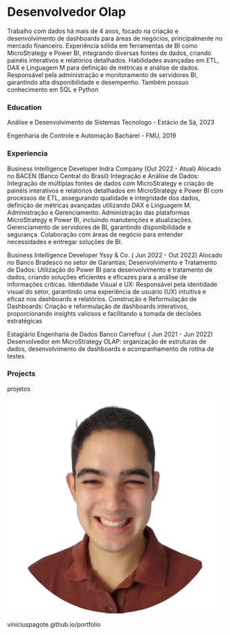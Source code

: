 # Desenvolvedor Olap

Trabalho com dados há mais de 4 anos,
focado na criação e desenvolvimento de
dashboards para áreas de negócios,
principalmente no mercado financeiro.
Experiência sólida em ferramentas de BI
como MicroStrategy e Power BI,
integrando diversas fontes de dados,
criando painéis interativos e relatórios
detalhados. Habilidades avançadas em
ETL, DAX e Linguagem M para definição
de métricas e análise de dados.
Responsável pela administração e
monitoramento de servidores BI,
garantindo alta disponibilidade e
desempenho. Também possuo
conhecimento em SQL e Python

### Education
Análise e Desenvolvimento de Sistemas
Tecnologo - Estácio de Sá, 2023

Engenharia de Controle e Automação
Bacharel - FMU, 2019

### Experiencia

Business Intelligence Developer
Indra Company (Out 2022 - Atual)
Alocado no BACEN (Banco Central do Brasil)
Integração e Análise de Dados: Integração de múltiplas fontes de
dados com MicroStrategy e criação de painéis interativos e relatórios
detalhados em MicroStrategy e Power BI com processos de ETL,
assegurando qualidade e integridade dos dados, definição de
métricas avançadas utilizando DAX e Linguagem M.
Administração e Gerenciamento: Administração das plataformas
MicroStrategy e Power BI, incluindo manutenções e atualizações.
Gerenciamento de servidores de BI, garantindo disponibilidade e
segurança. Colaboração com áreas de negócio para entender
necessidades e entregar soluções de BI.

Business Intelligence Developer
Yssy & Co. ( Jun 2022 - Out 2022)
Alocado no Banco Bradesco no setor de Garantias;
Desenvolvimento e Tratamento de Dados: Utilização do Power BI para
desenvolvimento e tratamento de dados, criando soluções eficientes e eficazes
para a análise de informações críticas.
Identidade Visual e UX: Responsável pela identidade visual do setor,
garantindo uma experiência de usuário (UX) intuitiva e eficaz nos dashboards e
relatórios.
Construção e Reformulação de Dashboards: Criação e reformulação de
dashboards interativos, proporcionando insights valiosos e facilitando a tomada
de decisões estratégicas


Estagiário Engenharia de Dados
Banco Carrefour ( Jun 2021 - Jun 2022)
Desenvolvedor em MicroStrategy OLAP: organização de estruturas de dados,
desenvolvimento de dashboards e acompanhamento de rotina de testes.



### Projects
projetos

<img src="assets/img/Imagem_perfil.png" />


viniciuspagote.github.io/portfolio
